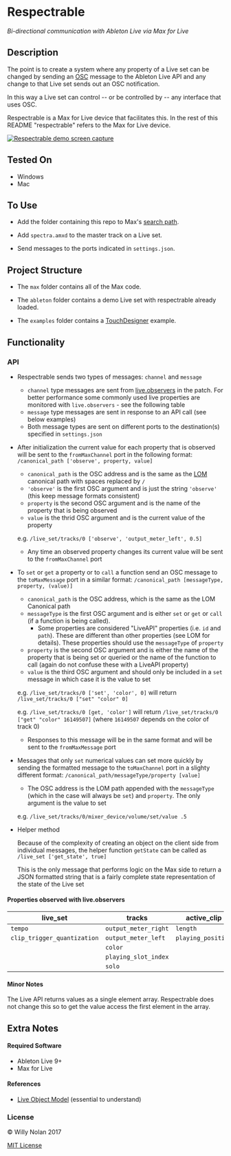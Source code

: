 # Respectrable
*Bi-directional communication with Ableton Live via Max for Live*

## Description
The point is to create a system where any property of a Live set can be changed by sending an [OSC](http://opensoundcontrol.org/introduction-osc) message to the Ableton Live API and any change to that Live set sends out an OSC notification.

In this way a Live set can control -- or be controlled by -- any interface that uses OSC.

Respectrable is a Max for Live device that facilitates this. In the rest of this README "respectrable" refers to the Max for Live device.

[![Respectrable demo screen capture](https://i.imgur.com/IFKorea.jpg)](https://www.youtube.com/watch?time_continue=2&v=L1oF4Amrf9k "Respectrable demo screen capture")

## Tested On
- Windows
- Mac

## To Use
- Add the folder containing this repo to Max's [search path](https://docs.cycling74.com/max7/vignettes/search_path).

- Add `spectra.amxd` to the master track on a Live set.

- Send messages to the ports indicated in `settings.json`.

## Project Structure
- The `max` folder contains all of the Max code.

- The `ableton` folder contains a demo Live set with respectrable already loaded.

- The `examples` folder contains a [TouchDesigner](http://derivative.ca/) example.

## Functionality
### API
- Respectrable sends two types of messages: `channel` and `message`
	- `channel` type messages are sent from [live.observers](https://docs.cycling74.com/max6/dynamic/c74_docs.html#live.observer) in the patch. For better performance some commonly used live properties are monitored with `live.observers` - see the following table
	- `message` type messages  are sent in response to an API call (see below examples)
	- Both message types are sent on different ports to the destination(s) specified in `settings.json`


- After initialization the current value for each property that is observed will be sent to the `fromMaxChannel` port in the following format: `/canonical_path ['observe', property, value]`
	- `canonical_path` is the OSC address and is the same as the [LOM](https://docs.cycling74.com/max7/vignettes/live_object_model) canonical path with spaces replaced by `/`
	- `'observe'` is the first OSC argument and is just the string `'observe'` (this keep message formats consistent)
	- `property` is the second OSC argument and is the name of the property that is being observed
	- `value` is the thrid OSC argument and is the current value of the property
	
    e.g. `/live_set/tracks/0 ['observe', 'output_meter_left', 0.5]`
    
    
  - Any time an observed property changes its current value will be sent to the `fromMaxChannel` port


- To `set` or `get` a property or to `call` a function send an OSC message to the `toMaxMessage` port in a similar format: `/canonical_path [messageType, property, (value)]`
	- `canonical_path` is the OSC address, which is the same as the LOM Canonical path
	- `messageType` is the first OSC argument and is either `set` or `get` or `call` (if a function is being called).
      - Some properties are considered "LiveAPI" properties (i.e. `id` and `path`). These are different than other properties (see LOM for details). These properties should use the `messageType` of `property`
	- `property` is the second OSC argument and is either the name of the property that is being set or queried or the name of the function to call (again do not confuse these with a LiveAPI property)
	- `value` is the third OSC argument and should only be included in a `set` message in which case it is the value to set

	e.g. `/live_set/tracks/0 ['set', 'color', 0]` will return `/live_set/tracks/0 ["set" "color" 0]`
    
    e.g. `/live_set/tracks/0 [get, 'color']` will return `/live_set/tracks/0 ["get" "color" 16149507]` (where `16149507` depends on the color of track 0)
    
  - Responses to this message will be in the same format and will be sent to the `fromMaxMessage` port


- Messages that only `set` numerical values can set more quickly by sending the formatted message to the `toMaxChannel` port in a slighty different format: `/canonical_path/messageType/property [value]`
    - The OSC address is the LOM path appended with the `messageType` (which in the case  will always be `set`) and `property`. The only argument is the value to set
    
    e.g. `/live_set/tracks/0/mixer_device/volume/set/value .5`


- Helper method

	Because of the complexity of creating an object on the client side from individual messages, the helper function `getState` can be called as `/live_set ['get_state', true]`
    
	This is the only message that performs logic on the Max side to return a JSON formatted string that is a fairly complete state representation of the state of the Live set

#### Properties observed with live.observers	
| live_set                     | tracks               | active_clip        | devices      | mixer_device              | clip    |
|------------------------------|----------------------|--------------------|--------------|---------------------------|---------|
| `tempo`                      | `output_meter_right` |  `length`          | `parameters` | `panning`                 | `color` |
| `clip_trigger_quantization`  | `output_meter_left`  | `playing_position` | `volume`     | `track_activator`         |         |
|                              | `color`              |                    |              |                           |         |
|                              | `playing_slot_index` |                    |              |                           |         |
|                              | `solo`               |                    |              |                           |         |

#### Minor Notes
The Live API returns values as a single element array. Respectrable does not change this so to get the value access the first element in the array.


## Extra Notes
#### Required Software
- Ableton Live 9+
- Max for Live

#### References
- [Live Object Model](https://docs.cycling74.com/max7/vignettes/live_object_model) (essential to understand)

### License

:copyright: Willy Nolan 2017

[MIT License](https://en.wikipedia.org/wiki/MIT_License)


